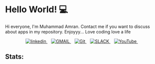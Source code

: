 <h1 align='left'>Hello World! 💻</h1>

Hi everyone, I'm Muhammad Amran. Contact me if you want to discuss about apps in my repository.
Enjoyyy...
Love coding love a life

<p align='center'>
	<a href="https://www.linkedin.com/in/muhammadamran/" target="_blank">
		<img alt="linkedin" src="https://img.shields.io/badge/LinkedIn-0077B5?style=for-the-badge&logo=linkedin&logoColor=white" />
	</a>&nbsp;&nbsp;
	<a href="mailto:amranhakim9@gmail.com">
		<img alt="GMAIL" src="https://img.shields.io/badge/Gmail-D14836?style=for-the-badge&logo=gmail&logoColor=white" />
	</a>&nbsp;&nbsp;
	<a href="https://www.gitlab.com/amranhakim10/" target="_blank">
		<img alt="Git" src="https://img.shields.io/badge/GitLab-330F63?style=for-the-badge&logo=gitlab&logoColor=white"/>
	</a>&nbsp;&nbsp;
	<a href="https://www.slack.com/amranhakim9@gmail.com/" target="_blank">
		<img alt="SLACK" src="https://img.shields.io/badge/Slack-4A154B?style=for-the-badge&logo=slack&logoColor=white"/>
	</a>&nbsp;&nbsp;
	<a href="https://www.slack.com/amranhakim9@gmail.com/" target="_blank">
		<img alt="YouTube" src="https://img.shields.io/badge/YouTube-FF0000?style=for-the-badge&logo=youtube&logoColor=white"/>
	</a>&nbsp;&nbsp;
</p>

## Stats:
